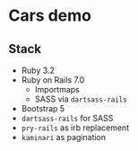 # Cars demo

## Stack

* Ruby 3.2
* Ruby on Rails 7.0
  * Importmaps
  * SASS via `dartsass-rails`
* Bootstrap 5
* `dartsass-rails` for SASS
* `pry-rails` as irb replacement
* `kaminari` as pagination
